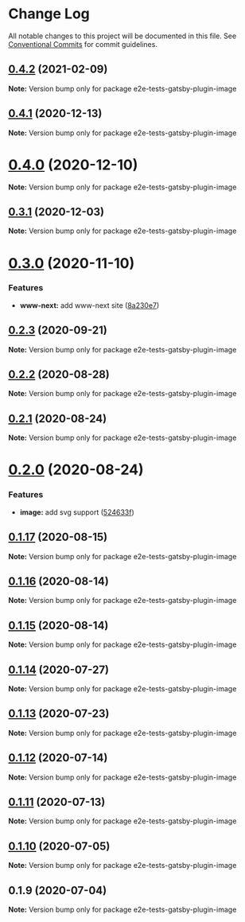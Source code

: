 # Change Log

All notable changes to this project will be documented in this file.
See [Conventional Commits](https://conventionalcommits.org) for commit guidelines.

## [0.4.2](https://github.com/reflexjs/reflexjs/compare/e2e-tests-gatsby-plugin-image@0.4.1...e2e-tests-gatsby-plugin-image@0.4.2) (2021-02-09)

**Note:** Version bump only for package e2e-tests-gatsby-plugin-image





## [0.4.1](https://github.com/reflexjs/reflexjs/compare/e2e-tests-gatsby-plugin-image@0.4.0...e2e-tests-gatsby-plugin-image@0.4.1) (2020-12-13)

**Note:** Version bump only for package e2e-tests-gatsby-plugin-image





# [0.4.0](https://github.com/reflexjs/reflexjs/compare/e2e-tests-gatsby-plugin-image@0.3.1...e2e-tests-gatsby-plugin-image@0.4.0) (2020-12-10)

**Note:** Version bump only for package e2e-tests-gatsby-plugin-image





## [0.3.1](https://github.com/reflexjs/reflex/compare/e2e-tests-gatsby-plugin-image@0.3.0...e2e-tests-gatsby-plugin-image@0.3.1) (2020-12-03)

**Note:** Version bump only for package e2e-tests-gatsby-plugin-image





# [0.3.0](https://github.com/reflexjs/reflex/compare/e2e-tests-gatsby-plugin-image@0.2.3...e2e-tests-gatsby-plugin-image@0.3.0) (2020-11-10)


### Features

* **www-next:** add www-next site ([8a230e7](https://github.com/reflexjs/reflex/commit/8a230e7e43d1bb6a25c7332501547ee0f9eea080))





## [0.2.3](https://github.com/reflexjs/reflex/compare/e2e-tests-gatsby-plugin-image@0.2.2...e2e-tests-gatsby-plugin-image@0.2.3) (2020-09-21)

**Note:** Version bump only for package e2e-tests-gatsby-plugin-image





## [0.2.2](https://github.com/reflexjs/reflex/compare/e2e-tests-gatsby-plugin-image@0.2.1...e2e-tests-gatsby-plugin-image@0.2.2) (2020-08-28)

**Note:** Version bump only for package e2e-tests-gatsby-plugin-image





## [0.2.1](https://github.com/reflexjs/reflex/compare/e2e-tests-gatsby-plugin-image@0.2.0...e2e-tests-gatsby-plugin-image@0.2.1) (2020-08-24)

**Note:** Version bump only for package e2e-tests-gatsby-plugin-image





# [0.2.0](https://github.com/reflexjs/reflex/compare/e2e-tests-gatsby-plugin-image@0.1.17...e2e-tests-gatsby-plugin-image@0.2.0) (2020-08-24)


### Features

* **image:** add svg support ([524633f](https://github.com/reflexjs/reflex/commit/524633f71f0c78d3e3bc383e8e694ae79a4d000d))





## [0.1.17](https://github.com/reflexjs/reflex/compare/e2e-tests-gatsby-plugin-image@0.1.16...e2e-tests-gatsby-plugin-image@0.1.17) (2020-08-15)

**Note:** Version bump only for package e2e-tests-gatsby-plugin-image





## [0.1.16](https://github.com/reflexjs/reflex/compare/e2e-tests-gatsby-plugin-image@0.1.15...e2e-tests-gatsby-plugin-image@0.1.16) (2020-08-14)

**Note:** Version bump only for package e2e-tests-gatsby-plugin-image





## [0.1.15](https://github.com/reflexjs/reflex/compare/e2e-tests-gatsby-plugin-image@0.1.14...e2e-tests-gatsby-plugin-image@0.1.15) (2020-08-14)

**Note:** Version bump only for package e2e-tests-gatsby-plugin-image





## [0.1.14](https://github.com/reflexjs/reflex/compare/e2e-tests-gatsby-plugin-image@0.1.13...e2e-tests-gatsby-plugin-image@0.1.14) (2020-07-27)

**Note:** Version bump only for package e2e-tests-gatsby-plugin-image





## [0.1.13](https://github.com/reflexjs/reflex/compare/e2e-tests-gatsby-plugin-image@0.1.12...e2e-tests-gatsby-plugin-image@0.1.13) (2020-07-23)

**Note:** Version bump only for package e2e-tests-gatsby-plugin-image





## [0.1.12](https://github.com/reflexjs/reflex/compare/e2e-tests-gatsby-plugin-image@0.1.11...e2e-tests-gatsby-plugin-image@0.1.12) (2020-07-14)

**Note:** Version bump only for package e2e-tests-gatsby-plugin-image





## [0.1.11](https://github.com/reflexjs/reflex/compare/e2e-tests-gatsby-plugin-image@0.1.10...e2e-tests-gatsby-plugin-image@0.1.11) (2020-07-13)

**Note:** Version bump only for package e2e-tests-gatsby-plugin-image





## [0.1.10](https://github.com/reflexjs/reflex/compare/e2e-tests-gatsby-plugin-image@0.1.9...e2e-tests-gatsby-plugin-image@0.1.10) (2020-07-05)

**Note:** Version bump only for package e2e-tests-gatsby-plugin-image





## 0.1.9 (2020-07-04)

**Note:** Version bump only for package e2e-tests-gatsby-plugin-image
